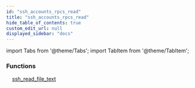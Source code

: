 ```yaml
---
id: "ssh_accounts_rpcs_read"
title: "ssh_accounts_rpcs_read"
hide_table_of_contents: true
custom_edit_url: null
displayed_sidebar: "docs"
---
```


import Tabs from '@theme/Tabs';
import TabItem from '@theme/TabItem';

<Tabs queryString="view">
  <TabItem value="components" label="Components" default>

### Functions
    [ssh_read_file_text](../../ssh/tables/ssh_accounts_rpcs_read.SshReadFileText)

</TabItem>
  <TabItem value="code-examples" label="Code examples">

</TabItem>
</Tabs>
